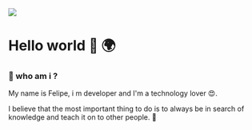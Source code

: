 <img src="https://miro.medium.com/max/3200/1*0KFB17_NGTPB0XWyc4BSgQ.jpeg">

# Hello world  👋 🌍


### 🤳 who am i ?
My name is Felipe, i m developer and I'm a technology lover 😍.


I believe that the most important thing to do is to always be
in search of knowledge and teach it on to other people. 🔭




